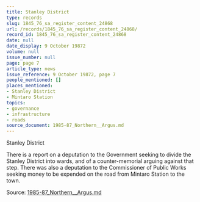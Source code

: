 ```yaml
---
title: Stanley District
type: records
slug: 1845_76_sa_register_content_24868
url: /records/1845_76_sa_register_content_24868/
record_id: 1845_76_sa_register_content_24868
date: null
date_display: 9 October 19872
volume: null
issue_number: null
page: page 7
article_type: news
issue_reference: 9 October 19872, page 7
people_mentioned: []
places_mentioned:
- Stanley District
- Mintaro Station
topics:
- governance
- infrastructure
- roads
source_document: 1985-87_Northern__Argus.md
---
```


Stanley District

There is a report on a deputation to the Government seeking to divide the Stanley District into wards, and of a counter-memorial arguing against that step.  There was also a deputation to the Commissioner of Public Works seeking money to be expended on the road from Mintaro Station to the town.

Source: [1985-87_Northern__Argus.md](/downloads/markdown/1985-87_Northern__Argus.md)
